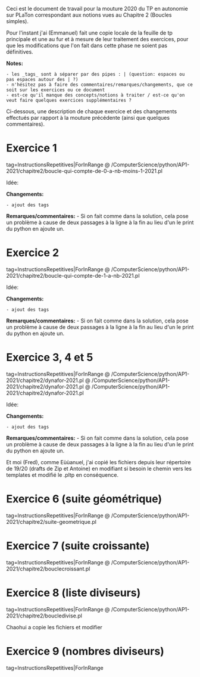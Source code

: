 Ceci est le document de travail pour la mouture 2020 du TP en autonomie sur PLaTon correspondant aux notions vues au Chapitre 2 (Boucles simples).

Pour l'instant j'ai (Emmanuel) fait une copie locale de la feuille de tp principale et une au fur et à mesure de leur traitement des exercices, pour que les modifications que l'on fait dans cette phase ne soient pas définitives.

**Notes:**

    - les _tags_ sont à séparer par des pipes : | (question: espaces ou pas espaces autour des | ?)
    - n'hésitez pas à faire des commentaires/remarques/changements, que ce soit sur les exercices ou ce document
    - est-ce qu'il manque des concepts/notions à traiter / est-ce qu'on veut faire quelques exercices supplémentaires ?


Ci-dessous, une description de chaque exercice et des changements effectués par rapport à la mouture précédente (ainsi que quelques commentaires).

# Exercice 1
tag=InstructionsRepetitives|ForInRange
@ /ComputerScience/python/AP1-2021/chapitre2/boucle-qui-compte-de-0-a-nb-moins-1-2021.pl


Idée: 

**Changements:**

    - ajout des tags

**Remarques/commentaires:**
    - Si on fait comme dans la solution, cela pose un problème à cause de deux passages à la ligne à la fin au lieu d'un le print du python en ajoute un.

# Exercice 2
tag=InstructionsRepetitives|ForInRange
@ /ComputerScience/python/AP1-2021/chapitre2/boucle-qui-compte-de-1-a-nb-2021.pl


Idée: 

**Changements:**

    - ajout des tags

**Remarques/commentaires:**
    - Si on fait comme dans la solution, cela pose un problème à cause de deux passages à la ligne à la fin au lieu d'un le print du python en ajoute un.

# Exercice 3, 4 et 5
tag=InstructionsRepetitives|ForInRange
@ /ComputerScience/python/AP1-2021/chapitre2/dynafor-2021.pl
@ /ComputerScience/python/AP1-2021/chapitre2/dynafor-2021.pl
@ /ComputerScience/python/AP1-2021/chapitre2/dynafor-2021.pl


Idée: 

**Changements:**

    - ajout des tags

**Remarques/commentaires:**
    - Si on fait comme dans la solution, cela pose un problème à cause de deux passages à la ligne à la fin au lieu d'un le print du python en ajoute un.


Et moi (Fred), comme Eùùanuel, j'ai copié les fichiers depuis leur répertoire de 19/20 (drafts de Zip et Antoine) en modifiant si besoin le chemin vers les templates
 et modifié le .pltp en conséquence.

# Exercice 6 (suite géométrique)
 tag=InstructionsRepetitives|ForInRange
@ /ComputerScience/python/AP1-2021/chapitre2/suite-geometrique.pl

# Exercice 7 (suite croissante)
 tag=InstructionsRepetitives|ForInRange
 @ /ComputerScience/python/AP1-2021/chapitre2/bouclecroissant.pl

 # Exercice 8 (liste diviseurs)
 tag=InstructionsRepetitives|ForInRange
@ /ComputerScience/python/AP1-2021/chapitre2/boucledivise.pl



Chaohui a copie les fichiers et modifier

# Exercice 9 (nombres diviseurs)
 tag=InstructionsRepetitives|ForInRange




